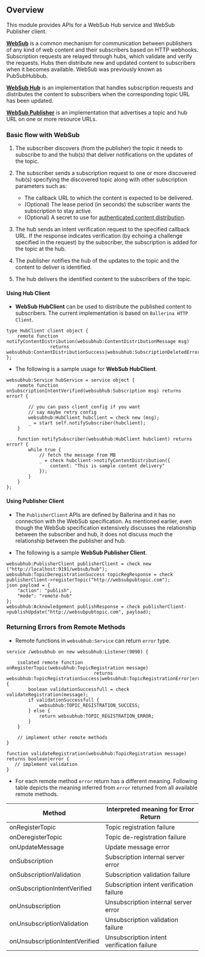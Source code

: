 ## Overview

This module provides APIs for a WebSub Hub service and WebSub Publisher client.

[**WebSub**](https://www.w3.org/TR/websub/) is a common mechanism for communication between publishers of any kind of web content and their subscribers based on HTTP webhooks. Subscription requests are relayed through hubs, which validate and verify the requests. Hubs then distribute new and updated content to subscribers when it becomes available. WebSub was previously known as PubSubHubbub.

[**WebSub Hub**](https://www.w3.org/TR/websub/#hub) is an implementation that handles subscription requests and distributes the content to subscribers when the corresponding topic URL has been updated.

[**WebSub Publisher**](https://www.w3.org/TR/websub/#publisher) is an implementation that advertises a topic and hub URL on one or more resource URLs.

### Basic flow with WebSub

1. The subscriber discovers (from the publisher) the topic it needs to subscribe to and the hub(s) that deliver notifications on the updates of the topic.

2. The subscriber sends a subscription request to one or more discovered hub(s) specifying the discovered topic along 
 with other subscription parameters such as:
    - The callback URL to which the content is expected to be delivered.
    - (Optional) The lease period (in seconds) the subscriber wants the subscription to stay active.
    - (Optional) A secret to use for [authenticated content distribution](https://www.w3.org/TR/websub/#signing-content).
  
3. The hub sends an intent verification request to the specified callback URL. If the response indicates
verification (by echoing a challenge specified in the request) by the subscriber, the subscription is added for the topic at the hub.

4. The publisher notifies the hub of the updates to the topic and the content to deliver is identified.

5. The hub delivers the identified content to the subscribers of the topic.

#### Using Hub Client

* **WebSub HubClient** can be used to distribute the published content to subscribers. The current implementation is based on `Ballerina HTTP Client`.

```ballerina
type HubClient client object {
    remote function notifyContentDistribution(websubhub:ContentDistributionMessage msg)
                returns websubhub:ContentDistributionSuccess|websubhub:SubscriptionDeletedError|error?;
};
```

* The following is a sample usage for **WebSub HubClient**.

```ballerina
websubhub:Service hubService = service object {
    remote function onSubscriptionIntentVerified(websubhub:Subscription msg) returns error? {

        // you can pass client config if you want 
        // say maybe retry config
        websubhub:HubClient hubclient = check new (msg);
        _ = start self.notifySubscriber(hubclient);
    }

    function notifySubscriber(websubhub:HubClient hubclient) returns error? {
        while true {
            // fetch the message from MB
            _ = check hubclient->notifyContentDistribution({
                content: "This is sample content delivery"
            });
        }
    }
};
```

#### Using Publisher Client

* The `PublisherClient` APIs are defined by Ballerina and it has no connection with the WebSub specification. As mentioned earlier, even though the
WebSub specification extensively discusses the relationship between the subscriber and hub, it does not discuss much the relationship between the publisher and hub.

* The following is a sample **WebSub Publisher Client**.

```ballerina
websubhub:PublisherClient publisherClient = check new ("http://localhost:9191/websub/hub");
websubhub:TopicDeregistrationSuccess topicRegResponse = check publisherClient->registerTopic("http://websubpubtopic.com");
json payload = {
    "action": "publish",
    "mode": "remote-hub"
};
websubhub:Acknowledgement publishResponse = check publisherClient->publishUpdate("http://websubpubtopic.com", payload);
```

### Returning Errors from Remote Methods

* Remote functions in `websubhub:Service` can return `error` type.
```ballerina
service /websubhub on new websubhub:Listener(9090) {

    isolated remote function onRegisterTopic(websubhub:TopicRegistration message)
                                returns websubhub:TopicRegistrationSuccess|websubhub:TopicRegistrationError|error {
        boolean validationSuccessfull = check validateRegistration(message);
        if validationSuccessfull {
            websubhub:TOPIC_REGISTRATION_SUCCESS;
        } else {
            return websubhub:TOPIC_REGISTRATION_ERROR;
        }
    }

    // implement other remote methods
}

function validateRegistration(websubhub:TopicRegistration message) returns boolean|error {
   // implement validation
}
```

* For each remote method `error` return has a different meaning. Following table depicts the meaning inferred from `error` returned from all available remote methods.

| Method        | Interpreted meaning for Error Return |
| ----------- | ---------------- |
| onRegisterTopic | Topic registration failure |
| onDeregisterTopic | Topic de-registration failure |
| onUpdateMessage | Update message error |
| onSubscription | Subscription internal server error |
| onSubscriptionValidation | Subscription validation failure |
| onSubscriptionIntentVerified | Subscription intent verification failure |
| onUnsubscription | Unsubscription internal server error |
| onUnsubscriptionValidation | Unsubscription validation failure |
| onUnsubscriptionIntentVerified | Unsubscription intent verification failure |

